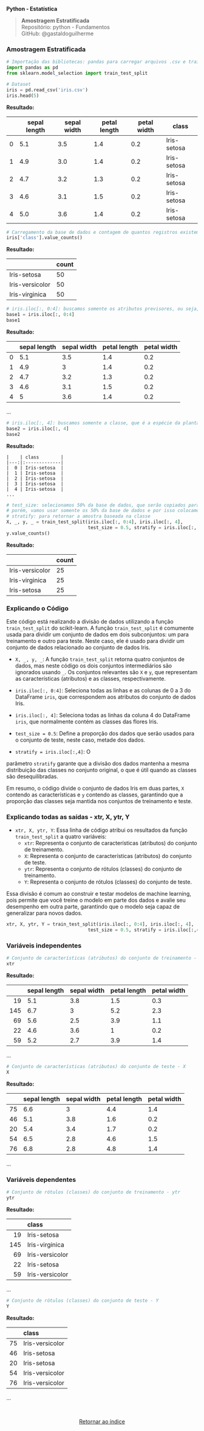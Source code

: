 **Python - Estatística** 
>**Amostragem Estratificada**    
> Repositório: python - Fundamentos  
> GitHub: @gastaldoguilherme
&nbsp;



### Amostragem Estratificada

```python
# Importação das bibliotecas: pandas para carregar arquivos .csv e train_test_split para divisão da base de dados (separar amostras)
import pandas as pd
from sklearn.model_selection import train_test_split

# Dataset
iris = pd.read_csv('iris.csv')
iris.head(5)
```

**Resultado:**


|   |   sepal length |   sepal width |   petal length |   petal width | class        |
|---|-----------------|--------------|----------------|---------------|--------------|
| 0 |             5.1 |          3.5 |            1.4 |          0.2  | Iris-setosa  |
| 1 |             4.9 |          3.0 |            1.4 |          0.2  | Iris-setosa  |
| 2 |             4.7 |          3.2 |            1.3 |          0.2  | Iris-setosa  |
| 3 |             4.6 |          3.1 |            1.5 |          0.2  | Iris-setosa  |
| 4 |             5.0 |          3.6 |            1.4 |          0.2  | Iris-setosa  |


```python
# Carregamento da base de dados e contagem de quantos registros existem por classe
iris['class'].value_counts()
```

**Resultado:**


|               |   count |
|---------------|---------|
| Iris-setosa   |      50 |
| Iris-versicolor |      50 |
| Iris-virginica |      50 |


```python
# iris.iloc[:, 0:4]: buscamos somente os atributos previsores, ou seja, os dados sobre pétala e sépala da planta
base1 = iris.iloc[:, 0:4]
base1
```

**Resultado:**


|    |   sepal length |   sepal width |   petal length |   petal width |
|---:|-----------------|--------------|----------------|---------------|
|  0 |             5.1 |          3.5 |            1.4 |          0.2  |
|  1 |             4.9 |          3   |            1.4 |          0.2  |
|  2 |             4.7 |          3.2 |            1.3 |          0.2  |
|  3 |             4.6 |          3.1 |            1.5 |          0.2  |
|  4 |             5   |          3.6 |            1.4 |          0.2  |
...


```python
# iris.iloc[:, 4]: buscamos somente a classe, que é a espécie da planta (setosa, virginica ou versicolor)
base2 = iris.iloc[:, 4]
base2
```

**Resultado:**

```
|    | class        |
|---:|:-------------|
|  0 | Iris-setosa  |
|  1 | Iris-setosa  |
|  2 | Iris-setosa  |
|  3 | Iris-setosa  |
|  4 | Iris-setosa  |
...
```

```python
# test_size: selecionamos 50% da base de dados, que serão copiados para as variáveis X e Y. Essa função retorna 4 valores,
# porém, vamos usar somente os 50% da base de dados e por isso colocamos "_" para os outros valores
# stratify: para retornar a amostra baseada na classe
X, _, y, _ = train_test_split(iris.iloc[:, 0:4], iris.iloc[:, 4],
                              test_size = 0.5, stratify = iris.iloc[:, 4])
y.value_counts()
```

**Resultado:**


|               |   count |
|---------------|---------|
| Iris-versicolor |      25 |
| Iris-virginica |      25 |
| Iris-setosa   |      25 |


### Explicando o Código

Este código está realizando a divisão de dados utilizando a função `train_test_split` do scikit-learn. A função `train_test_split` é comumente usada para dividir um conjunto de dados em dois subconjuntos: um para treinamento e outro para teste. Neste caso, ele é usado para dividir um conjunto de dados relacionado ao conjunto de dados Iris.

- `X, _, y, _`: A função `train_test_split` retorna quatro conjuntos de dados, mas neste código os dois conjuntos intermediários são ignorados usando `_`. Os conjuntos relevantes são `X` e `y`, que representam as características (atributos) e as classes, respectivamente.

- `iris.iloc[:, 0:4]`: Seleciona todas as linhas e as colunas de 0 a 3 do DataFrame `iris`, que correspondem aos atributos do conjunto de dados Iris.

- `iris.iloc[:, 4]`: Seleciona todas as linhas da coluna 4 do DataFrame `iris`, que normalmente contém as classes das flores Iris.

- `test_size = 0.5`: Define a proporção dos dados que serão usados para o conjunto de teste, neste caso, metade dos dados.

- `stratify = iris.iloc[:,4]`: O

 parâmetro `stratify` garante que a divisão dos dados mantenha a mesma distribuição das classes no conjunto original, o que é útil quando as classes são desequilibradas.

Em resumo, o código divide o conjunto de dados Iris em duas partes, `X` contendo as características e `y` contendo as classes, garantindo que a proporção das classes seja mantida nos conjuntos de treinamento e teste.




### Explicando todas as saídas - xtr, X, ytr, Y

- `xtr, X, ytr, Y`: Essa linha de código atribui os resultados da função `train_test_split` a quatro variáveis:
  - `xtr`: Representa o conjunto de características (atributos) do conjunto de treinamento.
  - `X`: Representa o conjunto de características (atributos) do conjunto de teste.
  - `ytr`: Representa o conjunto de rótulos (classes) do conjunto de treinamento.
  - `Y`: Representa o conjunto de rótulos (classes) do conjunto de teste.

Essa divisão é comum ao construir e testar modelos de machine learning, pois permite que você treine o modelo em parte dos dados e avalie seu desempenho em outra parte, garantindo que o modelo seja capaz de generalizar para novos dados.


```python
xtr, X, ytr, Y = train_test_split(iris.iloc[:, 0:4], iris.iloc[:, 4],
                              test_size = 0.5, stratify = iris.iloc[:,4])
```



### Variáveis independentes
```python
# Conjunto de características (atributos) do conjunto de treinamento - xtr
xtr
```

**Resultado:**


|    |   sepal length |   sepal width |   petal length |   petal width |
|---:|-----------------|--------------|----------------|---------------|
| 19 |             5.1 |          3.8 |            1.5 |          0.3  |
| 145 |             6.7 |          3   |            5.2 |          2.3  |
| 69 |             5.6 |          2.5 |            3.9 |          1.1  |
| 22 |             4.6 |          3.6 |            1   |          0.2  |
| 59 |             5.2 |          2.7 |            3.9 |          1.4  |
...


```python
# Conjunto de características (atributos) do conjunto de teste - X
X
```

**Resultado:**


|    |   sepal length |   sepal width |   petal length |   petal width |
|---:|-----------------|--------------|----------------|---------------|
| 75 |             6.6 |          3   |            4.4 |          1.4  |
| 46 |             5.1 |          3.8 |            1.6 |          0.2  |
| 20 |             5.4 |          3.4 |            1.7 |          0.2  |
| 54 |             6.5 |          2.8 |            4.6 |          1.5  |
| 76 |             6.8 |          2.8 |            4.8 |          1.4  |
...



### Variáveis dependentes

```python
# Conjunto de rótulos (classes) do conjunto de treinamento - ytr
ytr
```

**Resultado:**


|    | class        |
|---:|:-------------|
| 19 | Iris-setosa  |
| 145 | Iris-virginica |
| 69 | Iris-versicolor |
| 22 | Iris-setosa  |
| 59 | Iris-versicolor |
...


```python
# Conjunto de rótulos (classes) do conjunto de teste - Y
Y
```

**Resultado:**


|    | class        |
|---:|:-------------|
| 75 | Iris-versicolor |
| 46 | Iris-setosa  |
| 20 | Iris-setosa  |
| 54 | Iris-versicolor |
| 76 | Iris-versicolor |
...






&nbsp;

<div align="center">
   
[Retornar ao índice](/README.md)

</div>